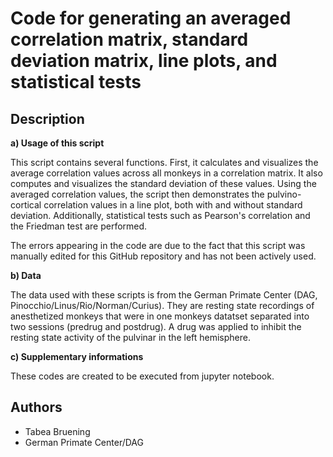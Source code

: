 # Code for generating an averaged correlation matrix, standard deviation matrix, line plots, and statistical tests

## Description

**a) Usage of this script**

This script contains several functions. First, it calculates and visualizes the average correlation values across all monkeys in a correlation matrix. It also computes and visualizes the standard deviation of these values. Using the averaged correlation values, the script then demonstrates the pulvino-cortical correlation values in a line plot, both with and without standard deviation. Additionally, statistical tests such as Pearson's correlation and the Friedman test are performed.

The errors appearing in the code are due to the fact that this script was manually edited for this GitHub repository and has not been actively used.

**b) Data**

The data used with these scripts is from the German Primate Center (DAG, Pinocchio/Linus/Rio/Norman/Curius). They are resting state recordings of anesthetized monkeys that were in one monkeys datatset separated into two sessions (predrug and postdrug). A drug was applied to inhibit the resting state activity of the pulvinar in the left hemisphere.

**c) Supplementary informations**

These codes are created to be executed from jupyter notebook.

## Authors

* Tabea Bruening
* German Primate Center/DAG



